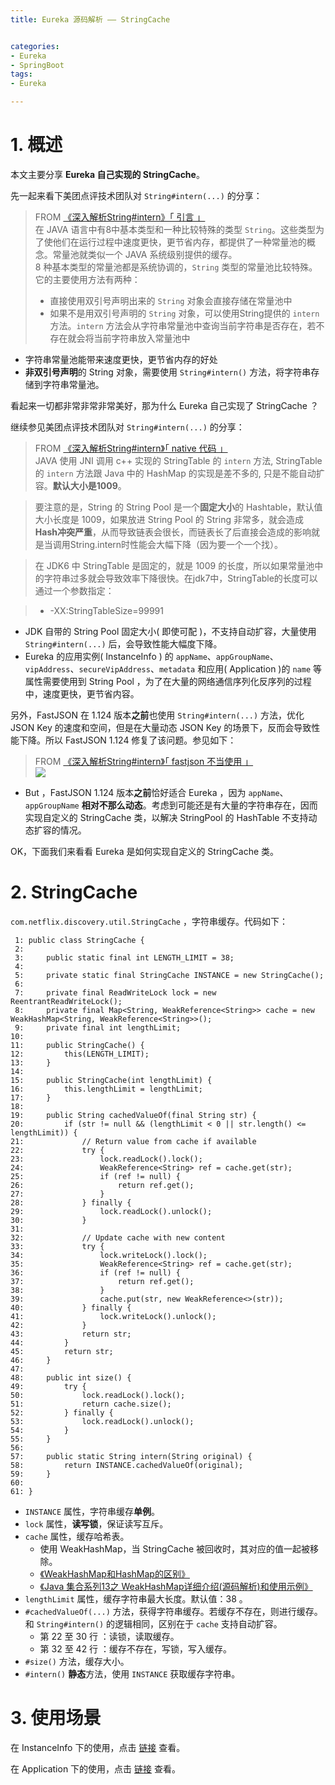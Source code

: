 ```yaml
---
title: Eureka 源码解析 —— StringCache 


categories:
- Eureka 
- SpringBoot
tags:
- Eureka

---
```

 
   

 

[](#1-概述 "1. 概述")1\. 概述
=======================

本文主要分享 **Eureka 自己实现的 StringCache**。

先一起来看下美团点评技术团队对 `String#intern(...)` 的分享：

> FROM [《深入解析String#intern》「 引言 」](https://tech.meituan.com/in_depth_understanding_string_intern.html)  
> 在 JAVA 语言中有8中基本类型和一种比较特殊的类型 `String`。这些类型为了使他们在运行过程中速度更快，更节省内存，都提供了一种常量池的概念。常量池就类似一个 JAVA 系统级别提供的缓存。  
> 8 种基本类型的常量池都是系统协调的，`String` 类型的常量池比较特殊。它的主要使用方法有两种：
> 
> *   直接使用双引号声明出来的 `String` 对象会直接存储在常量池中
> *   如果不是用双引号声明的 `String` 对象，可以使用String提供的 `intern` 方法。`intern` 方法会从字符串常量池中查询当前字符串是否存在，若不存在就会将当前字符串放入常量池中

*   字符串常量池能带来速度更快，更节省内存的好处
*   **非双引号声明**的 String 对象，需要使用 `String#intern()` 方法，将字符串存储到字符串常量池。

看起来一切都非常非常非常美好，那为什么 Eureka 自己实现了 StringCache ？

继续参见美团点评技术团队对 `String#intern(...)` 的分享：

> FROM [《深入解析String#intern》「 native 代码 」](https://tech.meituan.com/in_depth_understanding_string_intern.html)  
> JAVA 使用 JNI 调用 c++ 实现的 StringTable 的 `intern` 方法, StringTable的 `intern` 方法跟 Java 中的 HashMap 的实现是差不多的, 只是不能自动扩容。**默认大小是1009**。

> 要注意的是，String 的 String Pool 是一个**固定大小**的 Hashtable，默认值大小长度是 1009，如果放进 String Pool 的 String 非常多，就会造成**Hash冲突严重**，从而导致链表会很长，而链表长了后直接会造成的影响就是当调用String.intern时性能会大幅下降（因为要一个一个找）。

> 在 JDK6 中 StringTable 是固定的，就是 1009 的长度，所以如果常量池中的字符串过多就会导致效率下降很快。在jdk7中，StringTable的长度可以通过一个参数指定：

> *   -XX:StringTableSize=99991

*   JDK 自带的 String Pool 固定大小( 即使可配 )，不支持自动扩容，大量使用 `String#intern(...)` 后，会导致性能大幅度下降。
*   Eureka 的应用实例( InstanceInfo ) 的 `appName`、`appGroupName`、`vipAddress`、`secureVipAddress`、`metadata` 和应用( Application )的 `name` 等属性需要使用到 String Pool ，为了在大量的网络通信序列化反序列的过程中，速度更快，更节省内容。

另外，FastJSON 在 1.124 版本**之前**也使用 `String#intern(...)` 方法，优化 JSON Key 的速度和空间，但是在大量动态 JSON Key 的场景下，反而会导致性能下降。所以 FastJSON 1.124 修复了该问题。参见如下：

> FROM [《深入解析String#intern》「 fastjson 不当使用 」](https://tech.meituan.com/in_depth_understanding_string_intern.html)  
> ![](http://www.iocoder.cn/images/Eureka/2018_08_21/01.png)

*   But ，FastJSON 1.124 版本**之前**恰好适合 Eureka ，因为 `appName`、`appGroupName` **相对不那么动态**。考虑到可能还是有大量的字符串存在，因而实现自定义的 StringCache 类，以解决 StringPool 的 HashTable 不支持动态扩容的情况。

OK，下面我们来看看 Eureka 是如何实现自定义的 StringCache 类。



[](#2-StringCache "2. StringCache")2\. StringCache
==================================================

`com.netflix.discovery.util.StringCache` ，字符串缓存。代码如下：

     1: public class StringCache {  
     2:   
     3:     public static final int LENGTH_LIMIT = 38;  
     4:   
     5:     private static final StringCache INSTANCE = new StringCache();  
     6:   
     7:     private final ReadWriteLock lock = new ReentrantReadWriteLock();  
     8:     private final Map<String, WeakReference<String>> cache = new WeakHashMap<String, WeakReference<String>>();  
     9:     private final int lengthLimit;  
    10:   
    11:     public StringCache() {  
    12:         this(LENGTH_LIMIT);  
    13:     }  
    14:   
    15:     public StringCache(int lengthLimit) {  
    16:         this.lengthLimit = lengthLimit;  
    17:     }  
    18:   
    19:     public String cachedValueOf(final String str) {  
    20:         if (str != null && (lengthLimit < 0 || str.length() <= lengthLimit)) {  
    21:             // Return value from cache if available  
    22:             try {  
    23:                 lock.readLock().lock();  
    24:                 WeakReference<String> ref = cache.get(str);  
    25:                 if (ref != null) {  
    26:                     return ref.get();  
    27:                 }  
    28:             } finally {  
    29:                 lock.readLock().unlock();  
    30:             }  
    31:   
    32:             // Update cache with new content  
    33:             try {  
    34:                 lock.writeLock().lock();  
    35:                 WeakReference<String> ref = cache.get(str);  
    36:                 if (ref != null) {  
    37:                     return ref.get();  
    38:                 }  
    39:                 cache.put(str, new WeakReference<>(str));  
    40:             } finally {  
    41:                 lock.writeLock().unlock();  
    42:             }  
    43:             return str;  
    44:         }  
    45:         return str;  
    46:     }  
    47:   
    48:     public int size() {  
    49:         try {  
    50:             lock.readLock().lock();  
    51:             return cache.size();  
    52:         } finally {  
    53:             lock.readLock().unlock();  
    54:         }  
    55:     }  
    56:   
    57:     public static String intern(String original) {  
    58:         return INSTANCE.cachedValueOf(original);  
    59:     }  
    60:   
    61: }  

*   `INSTANCE` 属性，字符串缓存**单例**。
*   `lock` 属性，**读写锁**，保证读写互斥。
*   `cache` 属性，缓存哈希表。
    *   使用 WeakHashMap，当 StringCache 被回收时，其对应的值一起被移除。
    *   [《WeakHashMap和HashMap的区别》](http://blog.csdn.net/yangzl2008/article/details/6980709)
    *   [《Java 集合系列13之 WeakHashMap详细介绍(源码解析)和使用示例》](http://www.cnblogs.com/skywang12345/p/3311092.html)
*   `lengthLimit` 属性，缓存字符串最大长度。默认值：38 。
*   `#cachedValueOf(...)` 方法，获得字符串缓存。若缓存不存在，则进行缓存。和 `String#intern()` 的逻辑相同，区别在于 `cache` 支持自动扩容。
    *   第 22 至 30 行 ：读锁，读取缓存。
    *   第 32 至 42 行 ：缓存不存在，写锁，写入缓存。
*   `#size()` 方法，缓存大小。
*   `#intern()` **静态**方法，使用 `INSTANCE` 获取缓存字符串。

[](#3-使用场景 "3. 使用场景")3\. 使用场景
=============================

在 InstanceInfo 下的使用，点击 [链接](https://github.com/YunaiV/eureka/blob/7f868f9ca715a8862c0c10cac04e238bbf371db0/eureka-client/src/main/java/com/netflix/appinfo/InstanceInfo.java#L233) 查看。

在 Application 下的使用，点击 [链接](https://github.com/YunaiV/eureka/blob/7f868f9ca715a8862c0c10cac04e238bbf371db0/eureka-client/src/main/java/com/netflix/discovery/shared/Application.java#L95) 查看。
